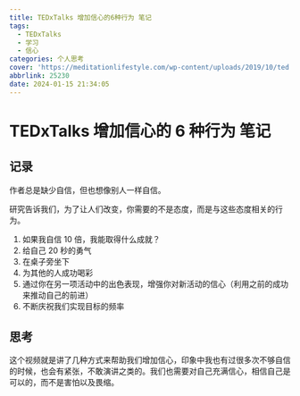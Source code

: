```yaml
---
title: TEDxTalks 增加信心的6种行为 笔记
tags:
  - TEDxTalks
  - 学习
  - 信心
categories: 个人思考
cover: 'https://meditationlifestyle.com/wp-content/uploads/2019/10/ted.jpg'
abbrlink: 25230
date: 2024-01-15 21:34:05
---
```


# TEDxTalks 增加信心的 6 种行为 笔记

## 记录

作者总是缺少自信，但也想像别人一样自信。

研究告诉我们，为了让人们改变，你需要的不是态度，而是与这些态度相关的行为。

1. 如果我自信 10 倍，我能取得什么成就？
2. 给自己 20 秒的勇气
3. 在桌子旁坐下
4. 为其他的人成功喝彩
5. 通过你在另一项活动中的出色表现，增强你对新活动的信心（利用之前的成功来推动自己的前进）
6. 不断庆祝我们实现目标的频率

## 思考

这个视频就是讲了几种方式来帮助我们增加信心，印象中我也有过很多次不够自信的时候，也会有紧张，不敢演讲之类的。我们也需要对自己充满信心，相信自己是可以的，而不是害怕以及畏缩。
